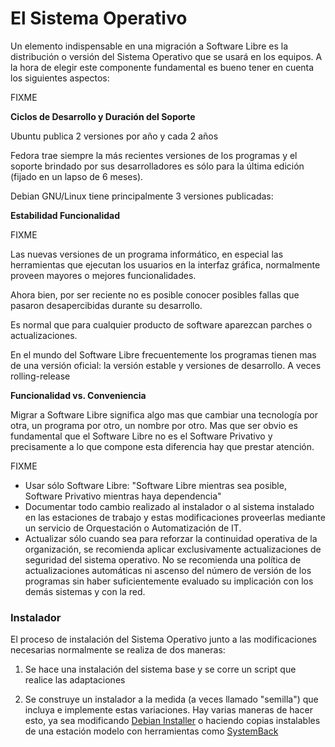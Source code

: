 # El Sistema Operativo

Un elemento indispensable en una migración a Software Libre es la distribución o versión del Sistema Operativo que se usará en los equipos. A la hora de elegir este componente fundamental es bueno tener en cuenta los siguientes aspectos:

FIXME 

**Ciclos de Desarrollo y Duración del Soporte**

Ubuntu publica 2 versiones por año y cada 2 años

Fedora trae siempre la más recientes versiones de los programas y el soporte brindado por sus desarrolladores es sólo para la última edición (fijado en un lapso de 6 meses).

Debian GNU/Linux tiene principalmente 3 versiones publicadas:

**Estabilidad Funcionalidad**

FIXME

Las nuevas versiones de un programa informático, en especial las herramientas que ejecutan los usuarios en la interfaz gráfica, normalmente proveen mayores o mejores funcionalidades. 

Ahora bien, por ser reciente no es posible conocer posibles fallas que pasaron desapercibidas durante su desarrollo. 

Es normal que para cualquier producto de software aparezcan parches o actualizaciones.

En el mundo del Software Libre frecuentemente los programas tienen mas de una versión oficial: la versión estable y versiones de desarrollo. A veces rolling-release

**Funcionalidad vs. Conveniencia**

Migrar a Software Libre significa algo mas que cambiar una tecnología por otra, un programa por otro, un nombre por otro. Mas que ser obvio es fundamental que el Software Libre no es el Software Privativo y precisamente a lo que compone esta diferencia hay que prestar atención.

FIXME


*  Usar sólo Software Libre: "Software Libre mientras sea posible, Software Privativo mientras haya dependencia"
*  Documentar todo cambio realizado al instalador o al sistema instalado en las estaciones de trabajo y estas modificaciones proveerlas mediante un servicio de Orquestación o Automatización de IT.
*  Actualizar sólo cuando sea para reforzar la continuidad operativa de la organización, se recomienda aplicar exclusivamente actualizaciones de seguridad del sistema operativo. No se recomienda una política de actualizaciones automáticas ni ascenso del número de versión de los programas sin haber suficientemente evaluado su implicación con los demás sistemas y con la red.

### Instalador

El proceso de instalación del Sistema Operativo junto a las modificaciones necesarias normalmente se realiza de dos maneras: 

1) Se hace una instalación del sistema base y se corre un script que realice las adaptaciones

2) Se construye un instalador a la medida (a veces llamado "semilla") que incluya e implemente estas variaciones. Hay varias maneras de hacer esto, ya sea modificando [Debian Installer](https///wiki.debian.org/DebianInstaller) o haciendo copias instalables de una estación modelo con herramientas como [SystemBack](https///launchpad.net/systemback)

